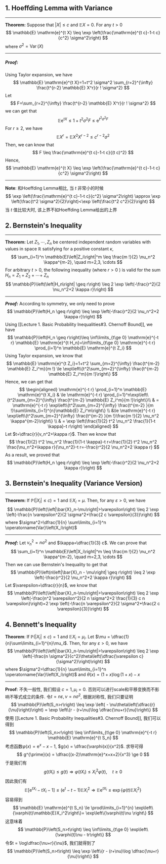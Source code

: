 ## 1. Hoeffding Lemma with Variance 
___
**Theorem:** Suppose that $|X| \leq c$ and $\mathbb{E} X=0$. For any $t>0$
$$
\mathbb{E} \mathrm{e}^{t X} \leq \exp \left(\frac{\mathrm{e}^{t c}-1-t c}{c^2} \sigma^2\right)
$$
where $\sigma^2=\operatorname{Var}(X)$

___
##### Proof: 
Using Taylor expansion, we have
$$
\mathbb{E} \mathrm{e}^{t X}=1+t^2 \sigma^2 \sum_{r=2}^{\infty} \frac{t^{r-2} \mathbb{E} X^r}{r ! \sigma^2}
$$
Let
$$
F=\sum_{r=2}^{\infty} \frac{t^{r-2} \mathbb{E} X^r}{r ! \sigma^2}
$$
we can get that
$$
\mathbb{E} \mathrm{e}^{t X} \leq 1+t^2 \sigma^2 F \leq \mathrm{e}^{t^2 \sigma^2 F}
$$
For $r \geq 2$, we have
$$
\mathbb{E} X^r=\mathbb{E} X^2 X^{r-2} \leq c^{r-2} \sigma^2
$$
Then, we can know that
$$
F \leq \frac{\mathrm{e}^{t c}-1-t c}{(t c)^2}
$$
Hence,
$$
\mathbb{E} \mathrm{e}^{t X} \leq \exp \left(\frac{\mathrm{e}^{t c}-1-t c}{c^2} \sigma^2\right)
$$
___
**Note**: 和Hoeffding Lemma相比, 当 $t$ 非常小的时候
$$
\exp \left(\frac{\mathrm{e}^{t c}-1-t c}{c^2} \sigma^2\right) \approx \exp \left(\frac{t^2 \sigma^2}{2}\right)<\exp \left(\frac{t^2 c^2}{2}\right)
$$
当 $t$ 值比较大时, 该上界不如Hoeffding Lemma给出的上界

## 2. Bernstein's Inequality
___
**Theorem:** Let $Z_1, \cdots, Z_n$ be centered independent random variables with values in space $\mathbb{R}$ satisfying for a positive constant $\kappa$,
$$
\sum_{i=1}^n \mathbb{E}\left|Z_i\right|^m \leq \frac{m !}{2} \nu_n^2 \kappa^{m-2}, \quad m=2,3, \cdots
$$
For arbitrary $t>0$, the following inequality (where $r>0$ ) is valid for the sum $H_n=Z_1+Z_2+\cdots+$ $Z_n$
$$
\mathbb{P}\left(\left|H_n\right| \geq r\right) \leq 2 \exp \left(-\frac{r^2}{2 \nu_n^2+2 \kappa r}\right)
$$
___
***Proof:*** According to symmetry, we only need to prove
$$
\mathbb{P}\left(H_n \geq r\right) \leq \exp \left(-\frac{r^2}{2 \nu_n^2+2 \kappa r}\right)
$$
Using [[Lecture 1. Basic Probability Inequalities#3. Chernoff Bound]], we have
$$
\mathbb{P}\left(H_n \geq r\right)\leq  \inf\limits_{t\ge 0}  \mathrm{e}^{-t r} \mathbb{E} \mathrm{e}^{t H_n}=\inf\limits_{t\ge 0} \mathrm{e}^{-t r} \prod_{i=1}^n \mathbb{E} \mathrm{e}^{t Z_i}
$$
Using Taylor expansion, we know that
$$
\mathbb{E} \mathrm{e}^{t Z_i}=1+t^2 \sum_{m=2}^{\infty} \frac{t^{m-2} \mathbb{E} Z_i^m}{m !} \le \exp\left\{t^2\sum_{m=2}^{\infty} \frac{t^{m-2} \mathbb{E} Z_i^m}{m !}\right\}
$$
Hence, we can get that
$$
\begin{aligned}
\mathrm{e}^{-t r} \prod_{i=1}^n \mathbb{E} \mathrm{e}^{t X_i} & \le \mathrm{e}^{-t r} \prod_{i=1}^n\exp\left\{t^2\sum_{m=2}^{\infty} \frac{t^{m-2} \mathbb{E} Z_i^m}{m !}\right\}\\
& = \mathrm{e}^{-t r} \exp\left\{t^2\sum_{m=2}^{\infty}  \frac{t^{m-2} }{m !}\sum\limits_{i=1}^{n}\mathbb{E} Z_i^m\right\} \\ 
&\le \mathrm{e}^{-t r} \exp\left\{t^2\sum_{m=2}^{\infty}  \frac{t^{m-2} }{m !}\frac{m !}{2} \nu_n^2 \kappa^{m-2}\right\}   \\ 
& = \exp \left(\frac{1}{2} t^2 \nu_n^2 \frac{1}{1-t \kappa}-t r\right)
\end{aligned}
$$
Let $t=\dfrac{r}{v_n^2+\kappa r}$. Then we know that
$$
\frac{1}{2} t^2 \nu_n^2 \frac{1}{1-t \kappa}-t r=\frac{1}{2} t^2 \nu_n^2 \frac{\nu_n^2+\kappa r}{\nu_n^2}-t r=-\frac{r^2}{2 \nu_n^2+2 \kappa r}
$$
As a result, we proved that
$$
\mathbb{P}\left(H_n \geq r\right) \leq \exp \left(-\frac{r^2}{2 \nu_n^2+2 \kappa r}\right)
$$
## 3. Bernstein's Inequality (Variance Version)
___
**Theorem:** If $\mathbb{P}\left(\left|X_i\right| \leq c\right)=1$ and $\mathbb{E} X_i=\mu$. Then, for any $\varepsilon>0$, we have
$$
\mathbb{P}\left(\left|\bar{X}_n-\mu\right|>\varepsilon\right) \leq 2 \exp \left(-\frac{n \varepsilon^2}{2 \sigma^2+\frac{2 c \varepsilon}{3}}\right)
$$
where $\sigma^2=\dfrac{1}{n} \sum\limits_{i=1}^n \operatorname{Var}\left(X_i\right)$
___
***Proof:*** Let $v_n^2=n \sigma^2$ and $\kappa=\dfrac{1}{3} c$. We can prove that
$$
\sum_{i=1}^n \mathbb{E}\left|X_i\right|^m \leq \frac{m !}{2} \nu_n^2 \kappa^{m-2}, \quad m=2,3, \cdots
$$
Then we can use Bernstein's Inequality to get that
$$
\mathbb{P}\left(n\left|\bar{X}_n - \mu\right| \geq r\right) \leq 2 \exp \left(-\frac{r^2}{2 \nu_n^2+2 \kappa r}\right)
$$
Let $\varepsilon=\dfrac{r}{n}$, we know that
$$
\mathbb{P}\left(\left|\bar{X}_n-\mu\right|>\varepsilon\right) \leq 2 \exp \left(-\frac{n^2 \varepsilon^2}{2 n \sigma^2+2 \frac{1}{3} c n \varepsilon}\right)=2 \exp \left(-\frac{n \varepsilon^2}{2 \sigma^2+\frac{2 c \varepsilon}{3}}\right)
$$

## 4. Bennett's Inequality
**Theorem**: If $\mathbb{P}(|X_i|\le c) = 1$ and $\mathbb{E}X_i =\mu_i$. Let $\mu = \dfrac{1}{n}\sum\limits_{i=1}^{n}\mu_i$. Then, for any $\varepsilon>0$, we have
$$
\mathbb{P}\left(\left|\bar{X}_n-\mu\right|>\varepsilon\right) \leq 2 \exp \left(-\frac{n \sigma^2}{c^2}\theta\left(\dfrac{\varepsilon c}{\sigma^2}\right)\right)
$$
where $\sigma^2=\dfrac{1}{n} \sum\limits_{i=1}^n \operatorname{Var}\left(X_i\right)$ and $\theta(x) = (1+x)\log(1+x) - x$
___
**Proof**: 不失一般性, 我们假设 $c=1, \mu_i=0$. 否则可以进行scale和平移变换而不影响不等式成立的条件. 令$t = n\varepsilon, \nu = n\sigma^2$, 根据对称性, 我们只要证明
$$
\mathbb{P}\left(S_n>r\right) \leq  \exp \left( - \nu\theta\left(\dfrac{r}{\nu}\right)\right) = \exp \left\{r - (r+\nu)\log \dfrac{\nu+r}{\nu}\right\}
$$
使用 [[Lecture 1. Basic Probability Inequalities#3. Chernoff Bound]], 我们可以得到
$$
\mathbb{P}\left(S_n>r\right) \leq \inf\limits_{t\ge 0}  \mathrm{e}^{-t r} \mathbb{E} \mathrm{e}^{t S_n}
$$
考虑函数$\varphi(x) = \mathrm{e}^x - x - 1$, $g(x) = \dfrac{\varphi(x)}{x^2}$. 求导可得
$$
g^{\prime}(x) = \dfrac{(x-2)\mathrm{e}^x+x+2}{x^3} \ge 0
$$
于是我们有
$$
g(tX_i)\le g(t) \Longrightarrow \varphi(tX_i)\le X_i^2 \varphi(t), \quad t\ge 0
$$
因此我们有
$$
\mathbb{E}\left[\mathrm{e}^{tX_i} - tX_i - 1\right] \le (\mathrm{e}^{t} - t - 1)\mathbb{E}X_i^2 \Longrightarrow \mathbb{E}\mathrm{e}^{tX_i}\le \exp\left\{\varphi(t)\mathbb{E}X_i^2\right\}
$$
容易得到
$$
\mathbb{E} \mathrm{e}^{t S_n} \le \prod\limits_{i=1}^{n} \exp\left\{\varphi(t)\mathbb{E}X_i^2\right\}= \exp\left\{\varphi(t)\nu \right\}
$$
这意味着
$$
\mathbb{P}\left(S_n>t\right) \leq \inf\limits_{t\ge 0}  \exp\left\{\varphi(t)\nu - tr\right\}
$$
令$t = \log\dfrac{\nu+r}{\nu}$, 我们就得到了
$$
\mathbb{P}\left(S_n>t\right) \leq \exp \left\{r - (r+\nu)\log \dfrac{\nu+r}{\nu}\right\}
$$